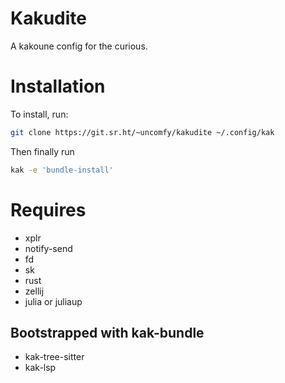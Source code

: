 # Kakudite

A kakoune config for the curious. 

# Installation

To install, run:

```bash
git clone https://git.sr.ht/~uncomfy/kakudite ~/.config/kak
```

Then finally run

```bash
kak -e 'bundle-install'
```

# Requires

- xplr
- notify-send
- fd
- sk
- rust
- zellij
- julia or juliaup

## Bootstrapped with kak-bundle
- kak-tree-sitter
- kak-lsp
